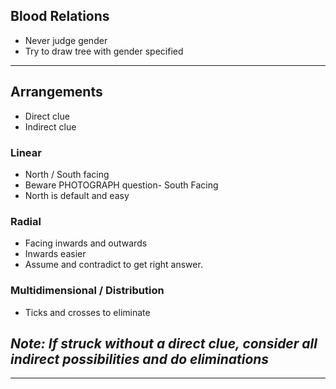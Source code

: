 ## Blood Relations
- Never judge gender
- Try to draw tree with gender specified
---
## Arrangements
- Direct clue 
- Indirect clue
### Linear
- North / South facing 
- Beware PHOTOGRAPH question- South Facing
- North is default and easy
### Radial
- Facing inwards and outwards
- Inwards easier
- Assume and contradict to get right answer.
### Multidimensional / Distribution
- Ticks and crosses to eliminate 
## *Note: If struck without a direct clue, consider all indirect possibilities and do eliminations*
---
